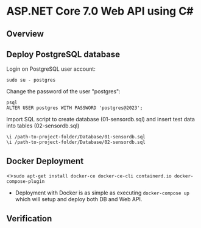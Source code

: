 # ASP.NET Core 7.0 Web API using C#

## Overview


## Deploy PostgreSQL database

Login on PostgreSQL user account:

```
sudo su - postgres
```

Change the password of the user "postgres":

```
psql
ALTER USER postgres WITH PASSWORD 'postgres@2023';
```

Import SQL script to create database (01-sensordb.sql) and insert test data into tables (02-sensordb.sql)

```
\i /path-to-project-folder/Database/01-sensordb.sql
\i /path-to-project-folder/Database/02-sensordb.sql
```

## Docker Deployment

<>`sudo apt-get install docker-ce docker-ce-cli containerd.io docker-compose-plugin`

- Deployment with Docker is as simple as executing `docker-compose up` which will setup and deploy both DB and Web API.

## Verification

